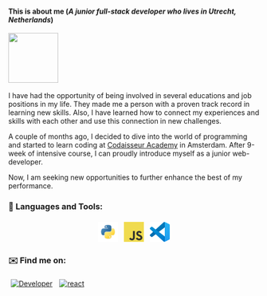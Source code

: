 #### This is about me (*A junior full-stack developer who lives in Utrecht, Netherlands*)

<img src="https://i.pinimg.com/originals/ff/46/38/ff4638bb13299ab514a0df5c073051c0.gif" width="100" height="100">

I have had the opportunity of being involved in several educations and job positions in my life. They made me a person with a proven track record in learning new skills. Also, I have learned how to connect my experiences and skills with each other and use this connection in new challenges. 

A couple of months ago, I decided to dive into the world of programming and started to learn coding at <a href="https://codaisseur.com/">Codaisseur Academy</a> in Amsterdam. After 9-week of intensive course, I can proudly introduce myself as a junior web-developer.

Now, I am seeking new opportunities to further enhance the best of my performance.


### 🧰 Languages and Tools:
<p align="center">
<img src="https://raw.githubusercontent.com/github/explore/80688e429a7d4ef2fca1e82350fe8e3517d3494d/topics/python/python.png" alt="Python" height="40" style="vertical-align:top; margin:4px">
<img src="https://raw.githubusercontent.com/github/explore/80688e429a7d4ef2fca1e82350fe8e3517d3494d/topics/javascript/javascript.png" alt="Javascript" height="40" style="vertical-align:top; margin:4px">
<img src="https://raw.githubusercontent.com/github/explore/80688e429a7d4ef2fca1e82350fe8e3517d3494d/topics/visual-studio-code/visual-studio-code.png" alt="VS Code" height="40" style="vertical-align:top; margin:4px">
</p>


### ✉️ Find me on:

<p align="center">

 <a href="https://www.linkedin.com/in/alinemati1987/" target="_blank" rel="noopener noreferrer"> <img src="https://cdn.jsdelivr.net/npm/simple-icons@v3/icons/linkedin.svg" alt="Developer" height="40" style="vertical-align:top; margin:5px"></a>
 <a href="https://mail.google.com/mail/u/0/?tab=rm&ogbl#inbox?compose=new"> <img src="https://cdn.jsdelivr.net/npm/simple-icons@v3/icons/gmail.svg" alt="react" height="40" style="vertical-align:top; margin:5px"></a>
</p>


